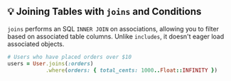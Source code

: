 ## 💡 Joining Tables with `joins` and Conditions

`joins` performs an SQL `INNER JOIN` on associations, allowing you to filter based on associated table columns. Unlike `includes`, it doesn't eager load associated objects.

```ruby
# Users who have placed orders over $10
users = User.joins(:orders)
            .where(orders: { total_cents: 1000..Float::INFINITY })
```
